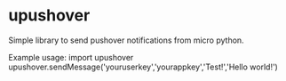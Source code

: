 # upushover
Simple library to send pushover notifications from micro python. 

Example usage:
import upushover 
upushover.sendMessage('youruserkey','yourappkey','Test!','Hello world!')
